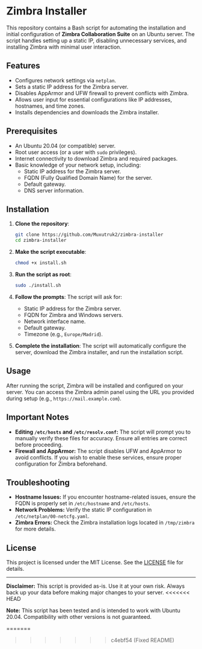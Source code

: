 # Zimbra Installer

This repository contains a Bash script for automating the installation and initial configuration of **Zimbra Collaboration Suite** on an Ubuntu server. The script handles setting up a static IP, disabling unnecessary services, and installing Zimbra with minimal user interaction.

## Features

- Configures network settings via `netplan`.
- Sets a static IP address for the Zimbra server.
- Disables AppArmor and UFW firewall to prevent conflicts with Zimbra.
- Allows user input for essential configurations like IP addresses, hostnames, and time zones.
- Installs dependencies and downloads the Zimbra installer.

## Prerequisites

- An Ubuntu 20.04 (or compatible) server.
- Root user access (or a user with `sudo` privileges).
- Internet connectivity to download Zimbra and required packages.
- Basic knowledge of your network setup, including:
  - Static IP address for the Zimbra server.
  - FQDN (Fully Qualified Domain Name) for the server.
  - Default gateway.
  - DNS server information.

## Installation

1. **Clone the repository**:

   ```bash
   git clone https://github.com/Muxutruk2/zimbra-installer
   cd zimbra-installer
   ```

2. **Make the script executable**:

   ```bash
   chmod +x install.sh
   ```

3. **Run the script as root**:

   ```bash
   sudo ./install.sh
   ```

4. **Follow the prompts**:
   The script will ask for:

   - Static IP address for the Zimbra server.
   - FQDN for Zimbra and Windows servers.
   - Network interface name.
   - Default gateway.
   - Timezone (e.g., `Europe/Madrid`).

5. **Complete the installation**:
   The script will automatically configure the server, download the Zimbra installer, and run the installation script.

## Usage

After running the script, Zimbra will be installed and configured on your server. You can access the Zimbra admin panel using the URL you provided during setup (e.g., `https://mail.example.com`).

## Important Notes

- **Editing `/etc/hosts` and `/etc/resolv.conf`:** The script will prompt you to manually verify these files for accuracy. Ensure all entries are correct before proceeding.
- **Firewall and AppArmor:** The script disables UFW and AppArmor to avoid conflicts. If you wish to enable these services, ensure proper configuration for Zimbra beforehand.

## Troubleshooting

- **Hostname Issues:** If you encounter hostname-related issues, ensure the FQDN is properly set in `/etc/hostname` and `/etc/hosts`.
- **Network Problems:** Verify the static IP configuration in `/etc/netplan/00-netcfg.yaml`.
- **Zimbra Errors:** Check the Zimbra installation logs located in `/tmp/zimbra` for more details.

## License

This project is licensed under the MIT License. See the [LICENSE](LICENSE) file for details.

---

**Disclaimer:** This script is provided as-is. Use it at your own risk. Always back up your data before making major changes to your server.
<<<<<<< HEAD

**Note:** This script has been tested and is intended to work with Ubuntu 20.04. Compatibility with other versions is not guaranteed.

=======
>>>>>>> c4ebf54 (Fixed README)
